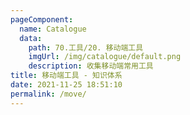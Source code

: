 ```yaml
---
pageComponent: 
  name: Catalogue
  data: 
    path: 70.工具/20. 移动端工具
    imgUrl: /img/catalogue/default.png
    description: 收集移动端常用工具
title: 移动端工具 - 知识体系
date: 2021-11-25 18:51:10
permalink: /move/
---
```

